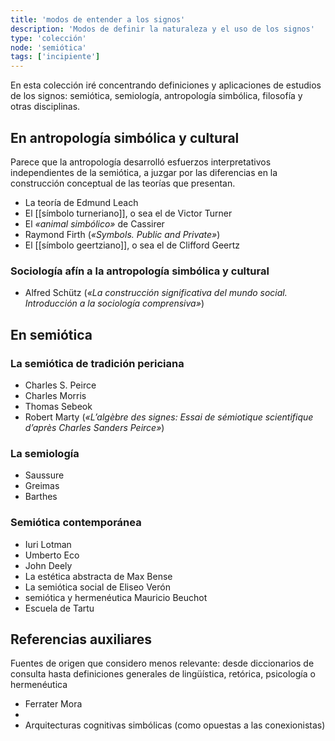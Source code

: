 ```yaml
---
title: 'modos de entender a los signos'
description: 'Modos de definir la naturaleza y el uso de los signos'
type: 'colección'
node: 'semiótica'
tags: ['incipiente']
---
```


En esta colección iré concentrando definiciones y aplicaciones de estudios de los signos: semiótica, semiología, antropología simbólica, filosofía y otras disciplinas. 

## En antropología simbólica y cultural

Parece que la antropología desarrolló esfuerzos interpretativos independientes de la semiótica, a juzgar por las diferencias en la construcción conceptual de las teorías que presentan.

- La teoría de Edmund Leach
- El [[símbolo turneriano]], o sea el de Victor Turner 
- El *«animal simbólico»* de Cassirer
- Raymond Firth (*«Symbols. Public and Private»*)
- El [[símbolo geertziano]], o sea el de Clifford Geertz

### Sociología afín a la antropología simbólica y cultural

- Alfred Schütz (*«La construcción significativa del mundo social. Introducción a la sociología comprensiva»*)

## En semiótica

### La semiótica de tradición periciana

- Charles S. Peirce
- Charles Morris
- Thomas Sebeok
- Robert Marty (*«L’algèbre des signes: Essai de sémiotique scientifique d’après Charles Sanders Peirce»*)


### La semiología

- Saussure
- Greimas
- Barthes

### Semiótica contemporánea

- Iuri Lotman
- Umberto Eco
- John Deely
- La estética abstracta de Max Bense
- La semiótica social de Eliseo Verón
- semiótica y hermenéutica Mauricio Beuchot
- Escuela de Tartu

## Referencias auxiliares

Fuentes de origen que considero menos relevante: desde diccionarios de consulta hasta definiciones generales de lingüística, retórica, psicología o hermenéutica

- Ferrater Mora
- 
- Arquitecturas cognitivas simbólicas (como opuestas a las conexionistas)